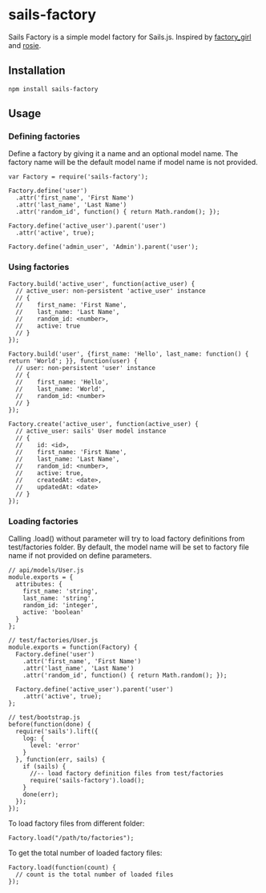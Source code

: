 sails-factory
=============

Sails Factory is a simple model factory for Sails.js. Inspired by [factory_girl](https://github.com/thoughtbot/factory_girl) and [rosie](https://github.com/bkeepers/rosie).

## Installation
    
    npm install sails-factory

## Usage

### Defining factories

Define a factory by giving it a name and an optional model name. The factory name will be the default model name if model name is not provided.

    var Factory = require('sails-factory');

    Factory.define('user')
      .attr('first_name', 'First Name')
      .attr('last_name', 'Last Name')
      .attr('random_id', function() { return Math.random(); });

    Factory.define('active_user').parent('user')
      .attr('active', true);

    Factory.define('admin_user', 'Admin').parent('user');


### Using factories

    Factory.build('active_user', function(active_user) {
      // active_user: non-persistent 'active_user' instance
      // {
      //    first_name: 'First Name',
      //    last_name: 'Last Name',
      //    random_id: <number>,
      //    active: true
      // }
    });

    Factory.build('user', {first_name: 'Hello', last_name: function() { return 'World'; }}, function(user) {
      // user: non-persistent 'user' instance
      // {
      //    first_name: 'Hello',
      //    last_name: 'World',
      //    random_id: <number>
      // }
    });

    Factory.create('active_user', function(active_user) {
      // active_user: sails' User model instance
      // {
      //    id: <id>,
      //    first_name: 'First Name',
      //    last_name: 'Last Name',
      //    random_id: <number>,
      //    active: true,
      //    createdAt: <date>,
      //    updatedAt: <date>
      // }
    });

### Loading factories

Calling .load() without parameter will try to load factory definitions from test/factories folder. By default, the model name will be set to factory file name if not provided on define parameters.

    // api/models/User.js
    module.exports = {
      attributes: {
        first_name: 'string',
        last_name: 'string',
        random_id: 'integer',
        active: 'boolean'
      }
    };

    // test/factories/User.js
    module.exports = function(Factory) {
      Factory.define('user')
        .attr('first_name', 'First Name')
        .attr('last_name', 'Last Name')
        .attr('random_id', function() { return Math.random(); });

      Factory.define('active_user').parent('user')
        .attr('active', true);
    };

    // test/bootstrap.js
    before(function(done) {
      require('sails').lift({
        log: {
          level: 'error'
        }
      }, function(err, sails) {
        if (sails) {
          //-- load factory definition files from test/factories
          require('sails-factory').load();
        }
        done(err);
      });
    });

To load factory files from different folder:

    Factory.load("/path/to/factories");

To get the total number of loaded factory files:

    Factory.load(function(count) {
      // count is the total number of loaded files
    });
